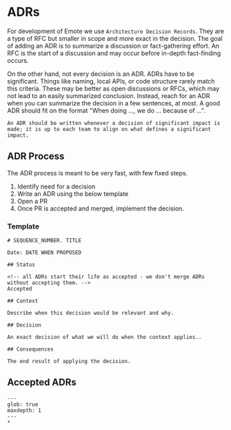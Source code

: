 # ADRs

For development of Emote we use `Architecture Decision Records`. They are a type of RFC but smaller in scope and more
exact in the decision. The goal of adding an ADR is to summarize a discussion or fact-gathering effort. An RFC is the
start of a discussion and may occur before in-depth fact-finding occurs.

On the other hand, not every decision is an ADR. ADRs have to be significant. Things like naming, local APIs, or code
structure rarely match this criteria. These may be better as open discussions or RFCs, which may not lead to an easily
summarized conclusion. Instead, reach for an ADR when you can summarize the decision in a few sentences, at most. A good
ADR should fit on the format "When doing ..., we do ... because of ...".

```{admonition} [Significance criteria](https://engineering.atspotify.com/2020/04/when-should-i-write-an-architecture-decision-record/)
An ADR should be written whenever a decision of significant impact is made; it is up to each team to align on what defines a significant impact.
```

## ADR Process

The ADR process is meant to be very fast, with few fixed steps.

1. Identify need for a decision
2. Write an ADR using the below template
3. Open a PR
4. Once PR is accepted and merged, implement the decision.

### Template

```
# SEQUENCE_NUMBER. TITLE

Date: DATE WHEN PROPOSED

## Status

<!-- all ADRs start their life as accepted - we don't merge ADRs without accepting them. -->
Accepted

## Context

Describe when this decision would be relevant and why.

## Decision

An exact decision of what we will do when the context applies..

## Consequences

The end result of applying the decision.
```

## Accepted ADRs
```{toctree}
---
glob: true
maxdepth: 1
---
*
```
